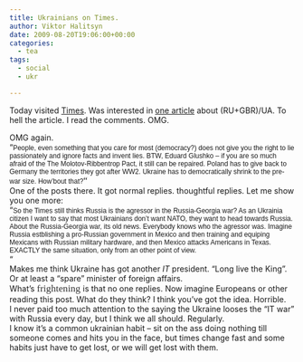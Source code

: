 ```yaml
---
title: Ukrainians on Times.
author: Viktor Halitsyn
date: 2009-08-20T19:06:00+00:00
categories:
  - tea
tags:
  - social
  - ukr

---
```

Today visited [Times][1]. Was interested in [one article][2] about (RU+GBR)/UA. To hell the article. I read the comments. OMG. 

<div>
  OMG again.
</div>

<div>
  &#8220;<span   style="  line-height: 14px; font-family:Arial;font-size:12px;">People, even something that you care for most (democracy?) does not give you the right to lie passionately and ignore facts and invent lies. BTW, Eduard Glushko &#8211; if you are so much afraid of the The Molotov-Ribbentrop Pact, it still can be repaired. Poland has to give back to Germany the territories they got after WW2. Ukraine has to democratically shrink to the pre-war size. How&#8217;bout that?<span   style="  line-height: normal; font-family:Georgia;font-size:16px;">&#8220;</span></span>
</div>

<div>
  One of the posts there. It got normal replies. thoughtful replies. Let me show you one more:
</div>

<div>
  &#8220;<span   style="  line-height: 14px; font-family:Arial;font-size:12px;">So the Times still thinks Russia is the agressor in the Russia-Georgia war? As an Ukrainia citizen I want to say that most Ukrainians don&#8217;t want NATO, they want to head towards Russia. About the Russia-Georgia war, its old news. Everybody knows who the agressor was. Imagine Russia estblishing a pro-Russian government in Mexico and then training and equiping Mexicans with Russian military hardware, and then Mexico attacks Americans in Texas. EXACTLY the same situation, only from an other point of view.</span>
</div>

<div>
  &#8220;
</div>

<div>
  Makes me think Ukraine has got another <i>IT </i>president. &#8220;Long live the King&#8221;. Or at least a &#8220;spare&#8221; minister of foreign affairs.
</div>

<div>
  What&#8217;s <span lang="EN-US" style="font-size:13.0pt;font-family: &quot;Trebuchet MS&quot;;mso-fareast-font-family:&quot;Times New Roman&quot;;mso-bidi-font-family: &quot;Times New Roman&quot;;color:#333333;mso-ansi-language:EN-US;mso-fareast-language: RU;mso-bidi-language:AR-SA">frightening </span>is that no one replies. Now imagine Europeans or other reading this post. What do they think? I think you&#8217;ve got the idea. Horrible.
</div>

<div>
  I never paid too much attention to the saying the Ukraine looses the &#8220;IT war&#8221; with Russia every day, but I think we all should. Regularly.
</div>

<div>
  I know it&#8217;s a common ukrainian habit &#8211; sit on the ass doing nothing till someone comes and hits you in the face, but times change fast and some habits just have to get lost, or we will get lost with them.
</div>

 [1]: http://www.timesonline.co.uk/
 [2]: http://www.timesonline.co.uk/tol/news/world/world_agenda/article6801927.ece